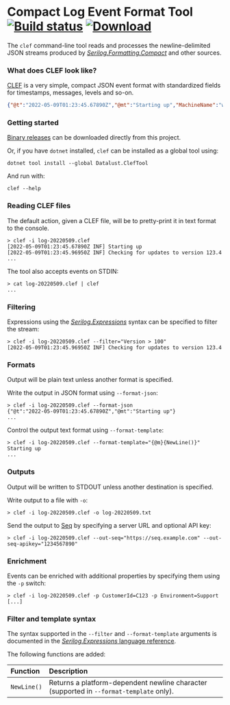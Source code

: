 # **C**ompact **L**og **E**vent **F**ormat Tool [![Build status](https://ci.appveyor.com/api/projects/status/ybr08j4h302yaw09?svg=true)](https://ci.appveyor.com/project/datalust/clef-tool) [![Download](https://img.shields.io/badge/download-releases-blue.svg)](https://github.com/datalust/clef-tool/releases)

The `clef` command-line tool reads and processes the newline-delimited JSON streams produced by [_Serilog.Formatting.Compact_](https://github.com/serilog/serilog-formatting-compact) and other sources.

### What does CLEF look like?

[CLEF](https://clef-json.org) is a very simple, compact JSON event format with standardized fields for timestamps, messages, levels and so-on.

```json
{"@t":"2022-05-09T01:23:45.67890Z","@mt":"Starting up","MachineName":"web-53a889fe"}
```

### Getting started

[Binary releases](https://github.com/datalust/clef-tool/releases) can be downloaded directly from this project.

Or, if you have `dotnet` installed, `clef` can be installed as a global tool using:

```
dotnet tool install --global Datalust.ClefTool
```

And run with:

```
clef --help
```

### Reading CLEF files

The default action, given a CLEF file, will be to pretty-print it in text format to the console.

```
> clef -i log-20220509.clef
[2022-05-09T01:23:45.67890Z INF] Starting up
[2022-05-09T01:23:45.96950Z INF] Checking for updates to version 123.4
...
```

The tool also accepts events on STDIN:

```
> cat log-20220509.clef | clef
...
```

### Filtering

Expressions using the [_Serilog.Expressions_](https://github.com/serilog/serilog-expressions) syntax can be specified to filter the stream:

```
> clef -i log-20220509.clef --filter="Version > 100"
[2022-05-09T01:23:45.96950Z INF] Checking for updates to version 123.4
```

### Formats

Output will be plain text unless another format is specified.

Write the output in JSON format using `--format-json`:

```
> clef -i log-20220509.clef --format-json
{"@t":"2022-05-09T01:23:45.67890Z","@mt":"Starting up"}
...
```

Control the output text format using `--format-template`:

```
> clef -i log-20220509.clef --format-template="{@m}{NewLine()}"
Starting up
...
```

### Outputs

Output will be written to STDOUT unless another destination is specified.

Write output to a file with `-o`:

```
> clef -i log-20220509.clef -o log-20220509.txt
```

Send the output to [Seq](https://getseq.net) by specifying a server URL and optional API key:

```
> clef -i log-20220509.clef --out-seq="https://seq.example.com" --out-seq-apikey="1234567890"
```

### Enrichment

Events can be enriched with additional properties by specifying them using the `-p` switch:

```
> clef -i log-20220509.clef -p CustomerId=C123 -p Environment=Support [...]
```

### Filter and template syntax

The syntax supported in the `--filter` and `--format-template` arguments is documented in the
[_Serilog.Expressions_ language reference](https://github.com/serilog/serilog-expressions#language-reference).

The following functions are added:

| Function    | Description                                                                             |
|:------------|:----------------------------------------------------------------------------------------|
| `NewLine()` | Returns a platform-dependent newline character (supported in `--format-template` only). |
